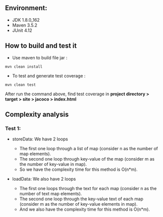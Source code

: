 ## Environment:
- JDK 1.8.0_162
- Maven 3.5.2
- JUnit 4.12

## How to build and test it
- Use maven to build file jar : 
```
mvn clean install
```
- To test and generate test coverage :
```
mvn clean test
```
After run the command above, find test coverage in **project directory > target > site > jacoco > index.html**
## Complexity analysis
### Test 1:
- storeData: We have 2 loops
  - The first one loop through a list of map (consider n as the number of map elements).
  - The second one loop through key-value of the map (consider m as the number of key-value in map).
  - So we have the complexity time for this method is O(n*m).
  
- loadData: We also have 2 loops
  - The first one loops through the text for each map (consider n as the number of text map elements).
  - The second one loop through the key-value text of each map (consider m as the number of key-value elements in map).
  - And we also have the complexity time for this method is O(n*m).
